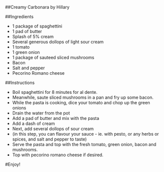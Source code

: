 ##Creamy Carbonara by Hillary

##Ingredients
- 1 package of spaghettini
- 1 pad of butter
- Splash of 5% cream
- Several generous dollops of light sour cream
- 1 tomato
- 1 green onion
- 1 package of sauteed sliced mushrooms
- Bacon
- Salt and pepper
- Pecorino Romano cheese

##Instructions
- Boil spaghettini for 8 minutes for al dente.
- Meanwhile, saute sliced mushrooms in a pan and fry up some bacon.
- While the pasta is cooking, dice your tomato and chop up the green onions
- Drain the water from the pot
- Add a pad of butter and mix with the pasta
- Add a dash of cream
- Next, add several dollops of sour cream
- (in this step, you can flavour your sauce - ie. with pesto, or any herbs or spices, and salt and pepper to taste)
- Serve the pasta and top with the fresh tomato, green onion, bacon and mushrooms.
- Top with pecorino romano cheese if desired.

#Enjoy!
